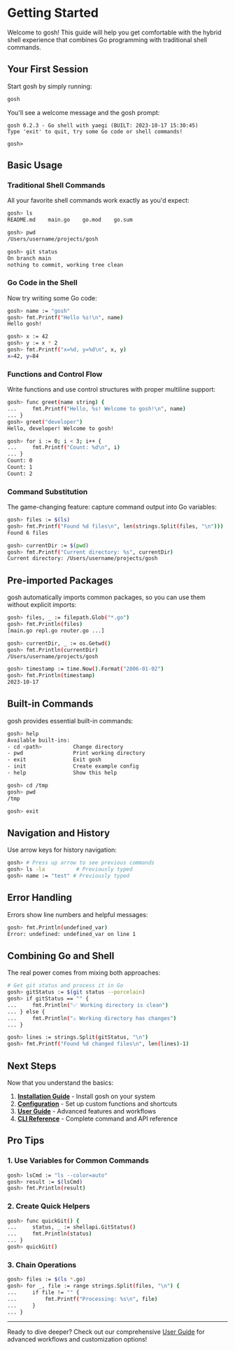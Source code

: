# Getting Started

Welcome to gosh! This guide will help you get comfortable with the hybrid shell experience that combines Go programming with traditional shell commands.

## Your First Session

Start gosh by simply running:

```bash
gosh
```

You'll see a welcome message and the gosh prompt:

```
gosh 0.2.3 - Go shell with yaegi (BUILT: 2023-10-17 15:30:45)
Type 'exit' to quit, try some Go code or shell commands!

gosh>
```

## Basic Usage

### Traditional Shell Commands

All your favorite shell commands work exactly as you'd expect:

```bash
gosh> ls
README.md    main.go    go.mod    go.sum

gosh> pwd
/Users/username/projects/gosh

gosh> git status
On branch main
nothing to commit, working tree clean
```

### Go Code in the Shell

Now try writing some Go code:

```bash
gosh> name := "gosh"
gosh> fmt.Printf("Hello %s!\n", name)
Hello gosh!

gosh> x := 42
gosh> y := x * 2
gosh> fmt.Printf("x=%d, y=%d\n", x, y)
x=42, y=84
```

### Functions and Control Flow

Write functions and use control structures with proper multiline support:

```bash
gosh> func greet(name string) {
...     fmt.Printf("Hello, %s! Welcome to gosh!\n", name)
... }
gosh> greet("developer")
Hello, developer! Welcome to gosh!

gosh> for i := 0; i < 3; i++ {
...     fmt.Printf("Count: %d\n", i)
... }
Count: 0
Count: 1
Count: 2
```

### Command Substitution

The game-changing feature: capture command output into Go variables:

```bash
gosh> files := $(ls)
gosh> fmt.Printf("Found %d files\n", len(strings.Split(files, "\n")))
Found 6 files

gosh> currentDir := $(pwd)
gosh> fmt.Printf("Current directory: %s", currentDir)
Current directory: /Users/username/projects/gosh
```

## Pre-imported Packages

gosh automatically imports common packages, so you can use them without explicit imports:

```bash
gosh> files, _ := filepath.Glob("*.go")
gosh> fmt.Println(files)
[main.go repl.go router.go ...]

gosh> currentDir, _ := os.Getwd()
gosh> fmt.Println(currentDir)
/Users/username/projects/gosh

gosh> timestamp := time.Now().Format("2006-01-02")
gosh> fmt.Println(timestamp)
2023-10-17
```

## Built-in Commands

gosh provides essential built-in commands:

```bash
gosh> help
Available built-ins:
- cd <path>          Change directory
- pwd                Print working directory
- exit               Exit gosh
- init               Create example config
- help               Show this help

gosh> cd /tmp
gosh> pwd
/tmp

gosh> exit
```

## Navigation and History

Use arrow keys for history navigation:

```bash
gosh> # Press up arrow to see previous commands
gosh> ls -la          # Previously typed
gosh> name := "test" # Previously typed
```

## Error Handling

Errors show line numbers and helpful messages:

```bash
gosh> fmt.Println(undefined_var)
Error: undefined: undefined_var on line 1
```

## Combining Go and Shell

The real power comes from mixing both approaches:

```bash
# Get git status and process it in Go
gosh> gitStatus := $(git status --porcelain)
gosh> if gitStatus == "" {
...     fmt.Println("✅ Working directory is clean")
... } else {
...     fmt.Println("⚠️ Working directory has changes")
... }

gosh> lines := strings.Split(gitStatus, "\n")
gosh> fmt.Printf("Found %d changed files\n", len(lines)-1)
```

## Next Steps

Now that you understand the basics:

1. **[Installation Guide](install.md)** - Install gosh on your system
2. **[Configuration](config.md)** - Set up custom functions and shortcuts
3. **[User Guide](guide.md)** - Advanced features and workflows
4. **[CLI Reference](reference.md)** - Complete command and API reference

## Pro Tips

### 1. Use Variables for Common Commands

```bash
gosh> lsCmd := "ls --color=auto"
gosh> result := $(lsCmd)
gosh> fmt.Println(result)
```

### 2. Create Quick Helpers

```bash
gosh> func quickGit() {
...     status, _ := shellapi.GitStatus()
...     fmt.Println(status)
... }
gosh> quickGit()
```

### 3. Chain Operations

```bash
gosh> files := $(ls *.go)
gosh> for _, file := range strings.Split(files, "\n") {
...     if file != "" {
...         fmt.Printf("Processing: %s\n", file)
...     }
... }
```

---

Ready to dive deeper? Check out our comprehensive [User Guide](guide.md) for advanced workflows and customization options!
